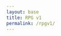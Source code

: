 ```yaml
---
layout: base
title: RPG v1
permalink: /rpgv1/
---
```


<canvas id='gameCanvas'></canvas>

<script type="module">
    import GameControl from '{{site.baseurl}}/assets/js/rpgv1/GameControl.js';

    // Background data
    const image_src = "{{site.baseurl}}/images/rpg/water_background.jpg";
    const image_data = {
        pixels: {height: 1800, width: 2880}
    };
    const image = {src: image_src, data: image_data};

    // Sprite data
    const sprite_src_turtle = "{{site.baseurl}}/images/rpg/turtle.png";
    const sprite_data_turtle = {
        SCALE_FACTOR: 10,
        STEP_FACTOR: 1000,
        ANIMATION_RATE: 50,
        pixels: {height: 280, width: 256},
        orientation: {rows: 4, columns: 3 },
        down: {row: 0, start: 0, columns: 3 },
        left: {row: 1, start: 0, columns: 3 },
        right: {row: 2, start: 0, columns: 3 },
        up: {row: 3, start: 0, columns: 3 },
    };
    const turtle = {src: sprite_src_turtle, data: sprite_data_turtle};

    const sprite_src_fish = "{{site.baseurl}}/images/rpg/fishies.png";
    const sprite_data_fish = {
        SCALE_FACTOR: 10,  // Adjust this based on your scaling needs
        STEP_FACTOR: 400,
        ANIMATION_RATE: 50,
        pixels: {height: 256, width: 384},
        orientation: {rows: 8, columns: 12 },
        down: {row: 0, start: 0, columns: 3 },  // 1st row
        left: {row: 1, start: 0, columns: 3 },  // 2nd row
        right: {row: 2, start: 0, columns: 3 }, // 3rd row
        up: {row: 3, start: 0, columns: 3 },    // 4th row
    };

    const fish = {src: sprite_src_fish, data: sprite_data_fish};
    // Assets for game
    //const assets = {}
    //const assets = {image: image}
    //const assets = {turtle: turtle}
    const assets = {image: image, turtle: turtle, fish: fish}

    // Start game engine
    GameControl.start(assets);
</script>